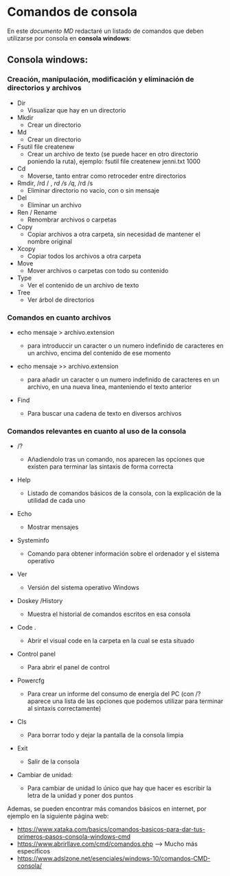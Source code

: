 # Comandos de consola

En este *documento MD* redactaré un listado de comandos que deben utilizarse por consola en **consola windows**:

## Consola windows:


### Creación, manipulación, modificación y eliminación de directorios y archivos


- Dir
    * Visualizar que hay en un directorio
- Mkdir
    * Crear un directorio
- Md 
    * Crear un directorio
- Fsutil file createnew 
    * Crear un archivo de texto (se puede hacer en otro directorio poniendo la ruta), ejemplo: fsutil file createnew jenni.txt 1000
- Cd
    * Moverse, tanto entrar como retroceder entre directorios
- Rmdir, /rd / , *rd /s /q*, /rd /s
    * Eliminar directorio no vacio, con o sin mensaje
- Del
    * Eliminar un archivo
- Ren / Rename
    * Renombrar archivos o carpetas
- Copy 
    * Copiar archivos a otra carpeta, sin necesidad de mantener el nombre original
- Xcopy 
    * Copiar todos los archivos a otra carpeta
- Move
    * Mover archivos o carpetas con todo su contenido
- Type
    * Ver el contenido de un archivo de texto
- Tree
    * Ver árbol de directorios

### Comandos en cuanto archivos
- echo mensaje > archivo.extension
    * para introduccir un caracter o un numero indefinido de caracteres en un archivo, encima del contenido de ese momento
- echo mensaje >> archivo.extension
    * para añadir un caracter o un numero indefinido de caracteres en un archivo, en una nueva linea, manteniendo el texto anterior

- Find
    * Para buscar una cadena de texto en diversos archivos


### Comandos relevantes en cuanto al uso de la consola

- /?
    * Añadiendolo tras un comando, nos aparecen las opciones que existen para terminar las sintaxis de forma correcta
- Help
    * Listado de comandos básicos de la consola, con la explicación de la utilidad de cada uno
- Echo
    * Mostrar mensajes
- Systeminfo
    * Comando para obtener información sobre el ordenador y el sistema operativo
- Ver
    * Versión del sistema operativo Windows
- Doskey /History
    * Muestra el historial de comandos escritos en esa consola
- Code .
    * Abrir el visual code en la carpeta en la cual se esta situado
- Control panel
    * Para abrir el panel de control
- Powercfg
    * Para crear un informe del consumo de energía del PC (con /? aparece una lista de las opciones que podemos utilizar para terminar al sintaxis correctamente)
- Cls
    * Para borrar todo y dejar la pantalla de la consola limpia
- Exit
    * Salir de la consola


- Cambiar de unidad: 
    * Para cambiar de unidad lo único que hay que hacer es escribir la letra de la unidad y poner dos puntos



Ademas, se pueden encontrar más comandos básicos en internet, por ejemplo en la siguiente página web:

*  https://www.xataka.com/basics/comandos-basicos-para-dar-tus-primeros-pasos-consola-windows-cmd
* https://www.abrirllave.com/cmd/comandos.php --> Mucho más especificos 
* https://www.adslzone.net/esenciales/windows-10/comandos-CMD-consola/